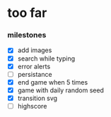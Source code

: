 # too far

### milestones

- [x] add images
- [x] search while typing
- [x] error alerts
- [ ] persistance
- [x] end game when 5 times
- [x] game with daily random seed
- [x] transition svg
- [ ] highscore